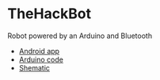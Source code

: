 # TheHackBot
 
Robot powered by an Arduino and Bluetooth

- [Android app](https://github.com/TheHackGuy/TheHackBot/tree/main/AndroidApp)
- [Arduino code](https://github.com/TheHackGuy/TheHackBot/tree/main/ArduinoCode)
- [Shematic](https://github.com/TheHackGuy/TheHackBot/blob/main/Schematic.png)
